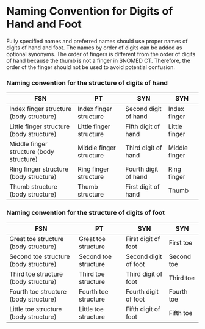 # Naming Convention for Digits of Hand and Foot

Fully specified names and preferred names should use proper names of digits of hand and foot. The names by order of digits can be added as optional synonyms. The order of fingers is different from the order of digits of hand because the thumb is not a finger in SNOMED CT. Therefore, the order of the finger should not be used to avoid potential confusion.

### Naming convention for the structure of digits of hand

| FSN | PT | SYN | SYN |
|---|---|---|---|
| Index finger structure (body structure) | Index finger structure | Second digit of hand | Index finger |
| Little finger structure (body structure) | Little finger structure | Fifth digit of hand | Little finger |
| Middle finger structure (body structure) | Middle finger structure | Third digit of hand | Middle finger |
| Ring finger structure (body structure) | Ring finger structure | Fourth digit of hand | Ring finger |
| Thumb structure (body structure) | Thumb structure | First digit of hand | Thumb |

### Naming convention for the structure of digits of foot

| FSN | PT | SYN | SYN |
|---|---|---|---|
| Great toe structure (body structure) | Great toe structure | First digit of foot | First toe |
| Second toe structure (body structure) | Second toe structure | Second digit of foot | Second toe |
| Third toe structure (body structure) | Third toe structure | Third digit of foot | Third toe |
| Fourth toe structure (body structure) | Fourth toe structure | Fourth digit of foot | Fourth toe |
| Little toe structure (body structure) | Little toe structure | Fifth digit of foot | Fifth toe |


